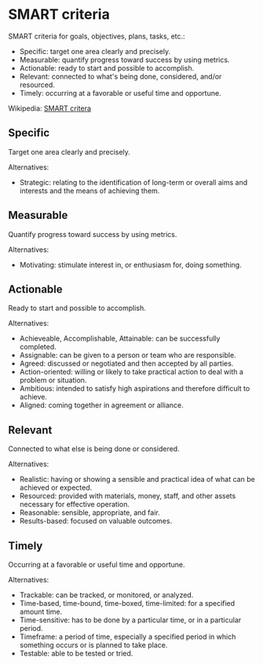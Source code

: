 <!--
  * browser: smart-criteria
  * tracker: f44c30d1b876f8987cf78c727e573542
  * version: 2.0.00
  * updated: 2018-12-02T21:37:47Z
  * contact: Joel Parker Henderson (http://joelparkerhenderson.com)
  * options: commentable
-->

# SMART criteria

SMART criteria for goals, objectives, plans, tasks, etc.:

* Specific: target one area clearly and precisely.
* Measurable: quantify progress toward success by using metrics.
* Actionable: ready to start and possible to accomplish.
* Relevant: connected to what's being done, considered, and/or resourced.
* Timely: occurring at a favorable or useful time and opportune.

Wikipedia: [SMART critera](https://en.wikipedia.org/wiki/SMART_criteria)


## Specific

Target one area clearly and precisely.

Alternatives:

  * Strategic: relating to the identification of long-term or overall aims and interests and the means of achieving them.


## Measurable

Quantify progress toward success by using metrics.

Alternatives:

  * Motivating: stimulate interest in, or enthusiasm for, doing something.


## Actionable

Ready to start and possible to accomplish.

Alternatives:

  * Achieveable, Accomplishable, Attainable: can be successfully completed.
  * Assignable: can be given to a person or team who are responsible.
  * Agreed: discussed or negotiated and then accepted by all parties.
  * Action-oriented: willing or likely to take practical action to deal with a problem or situation.
  * Ambitious: intended to satisfy high aspirations and therefore difficult to achieve.
  * Aligned: coming together in agreement or alliance.

## Relevant

Connected to what else is being done or considered.

Alternatives:

  * Realistic: having or showing a sensible and practical idea of what can be achieved or expected.
  * Resourced: provided with materials, money, staff, and other assets necessary for effective operation.
  * Reasonable: sensible, appropriate, and fair.
  * Results-based: focused on valuable outcomes.


## Timely

Occurring at a favorable or useful time and opportune.

Alternatives:

  * Trackable: can be tracked, or monitored, or analyzed.
  * Time-based, time-bound, time-boxed, time-limited: for a specified amount time.
  * Time-sensitive: has to be done by a particular time, or in a particular period.
  * Timeframe: a period of time, especially a specified period in which something occurs or is planned to take place.
  * Testable: able to be tested or tried.
